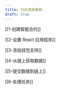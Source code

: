 ```yaml
---
title: 代办清单案例
draft: true
---
```

[[1-创建智能合约]]

[[2-设置 React 应用程序]]

[[3-添加钱包支持]]

[[4-从链上获取数据]]

[[5-提交数据到链上]]

[[6-处理任务]]




